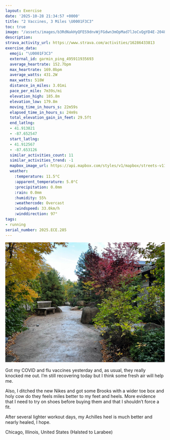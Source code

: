 ```yaml
---
layout: Exercise
date: '2025-10-28 21:34:57 +0000'
title: "2 Vaccines, 3 Miles \U0001F3C3"
toc: true
image: "/assets/images/b3RdNakHyQFES9dnvWjFGdwn3mOpMad7lJoCvQgYD4E-2048x1536.jpg.jpeg"
description:
strava_activity_url: https://www.strava.com/activities/16286433813
exercise_data:
  emoji: "\U0001F3C3"
  external_id: garmin_ping_495911935693
  average_heartrate: 152.7bpm
  max_heartrate: 169.0bpm
  average_watts: 431.2W
  max_watts: 518W
  distance_in_miles: 3.01mi
  pace_per_mile: 7m39s/mi
  elevation_high: 185.8m
  elevation_low: 179.8m
  moving_time_in_hours_s: 22m59s
  elapsed_time_in_hours_s: 24m9s
  total_elevation_gain_in_feet: 29.5ft
  end_latlng:
  - 41.913821
  - -87.652547
  start_latlng:
  - 41.912567
  - -87.653126
  similar_activities_count: 11
  similar_activities_trend: -1
  mapbox_image_url: https://api.mapbox.com/styles/v1/mapbox/streets-v11/static/path-5+787af2-1.0(ghy~Fdl~uOF%7B%40C%5DAqDGyA%3FsDEy%40JeBAkBEs%40BuAGmA%40WAiBBiBI_D%3FwBBo%40AIC%3FWD%7DAFKEAEKyDBcB%3Fc%40GoAGs%40%40a%40C_%40CiBBsBMkAA_BEs%40%40%7DCC%7BA%40uAIwAD%7D%40%3FcAGuCFk%40Bs%40GqA%3F%5DMw%40Jg%40Bo%40Fi%40Cy%40Kq%40EKOEm%40BQF%7B%40h%40QD%5B%3Fm%40Ho%40Pm%40ZQDEAUWWBEASUIAi%40Zc%40d%40a%40DQEgACWDIL%5DRe%40FMFGJK%60%40IHSFc%40CQIWSKU%40QFMf%40URUR%5BBCDBZVJBb%40K%5C%40NCZs%40~Aw%40FK%40MKe%40EcAFiAE_%40%40EDEj%40Qj%40%40TH%60AQJ%40DBXlALz%40%3FPKn%40%3FZf%40f%40FJBv%40NNJRJh%40%5C%60ANdANt%40Nh%40Hf%40Nb%40LZJDPA%5CI%60%40CZDBBDLA%7CGJ~DAfBF%60ACdADx%40A~%40Dh%40Ex%40BNN%60%40D%60%40%3FhBAv%40%40VC%7C%40%40dBGr%40BF%40XAhBHhCDZhBAFD%40FCpADhAD%5CEbBDzGCp%40%3FZHdAEzBDn%40%40bBDv%40EfA%3FbBA%5EBx%40At%40%40V),pin-s-s+e5b22e(-87.65139,41.9138),pin-s-f+89ae00(-87.65063,41.91386000000006)/auto/800x800?access_token=pk.eyJ1Ijoiam9zaGJlY2ttYW4iLCJhIjoiY205eWR2aDd1MWZ6djJrbXc4a3M0bWZleiJ9.XiG9OWkNcZk2QzjJbxLB4A
  weather:
    :temperature: 11.5°C
    :apparent_temperature: 5.0°C
    :precipitation: 0.0mm
    :rain: 0.0mm
    :humidity: 55%
    :weathercode: Overcast
    :windspeed: 33.0km/h
    :winddirection: 97°
tags:
- running
serial_number: 2025.ECE.285
---
```

![2 Vaccines, 3 Miles](/assets/images/b3RdNakHyQFES9dnvWjFGdwn3mOpMad7lJoCvQgYD4E-2048x1536.jpg.jpeg)

Got my COVID and flu vaccines yesterday and, as usual, they really knocked me out. I’m still recovering today but I think some fresh air will help me. 

Also, I ditched the new Nikes and got some Brooks with a wider toe box and holy cow do they feels miles better to my feet and heels. More evidence that I need to try on shoes before buying them and that I shouldn’t force a fit. 

After several lighter workout days, my Achilles heel is much better and nearly healed, I hope.

Chicago, Illinois, United States (Halsted to Larabee)
